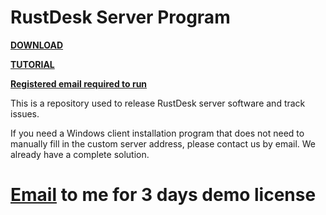 # RustDesk Server Program

[**DOWNLOAD**](https://github.com/rustdesk/rustdesk-server/releases)

[**TUTORIAL**](https://rustdesk.com/blog/id-relay-set/)

[**Registered email required to run**](https://rustdesk.com/server/)

This is a repository used to release RustDesk server software and track issues.

If you need a Windows client installation program that does not need to manually fill in the custom server address, please contact us by email. We already have a complete solution.

# [Email](mailto:info@rustdesk) to me for 3 days demo license
